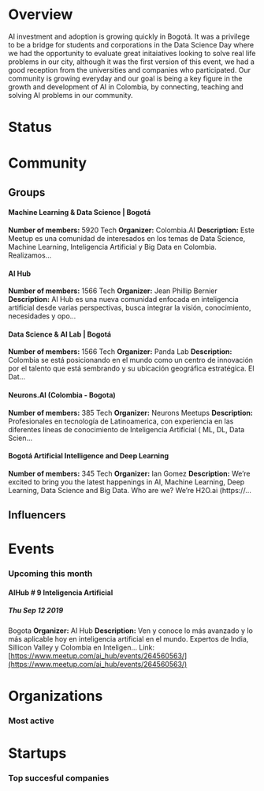 <!-- TITLE: Bogota AI -->
<!-- SUBTITLE: ECOSYSTEM -->




<div class=CityPageSpecific>

# Overview
<div class=overview>

AI investment and adoption is growing quickly in Bogotá. It was a privilege to be a bridge for students and corporations in the Data Science Day where we had the opportunity to evaluate great initaiatives looking to solve real life problems in our city, although it was the first version of this event, we had a good reception from the universities and companies who participated. Our community is growing everyday and our goal is being a key figure in the growth and development of AI in Colombia, by connecting, teaching and solving AI problems in our community.

</div>

# Status
<div class=status>

</div>

</div>

# Community

## Groups
<div class=groups>

#### Machine Learning & Data Science | Bogotá
**Number of members:** 5920
Tech
**Organizer:** Colombia.AI
**Description:** Este Meetup es una comunidad de interesados en los temas de Data Science, Machine Learning, Inteligencia Artificial y Big Data en Colombia. Realizamos...

#### AI Hub
**Number of members:** 1566
Tech
**Organizer:** Jean Phillip Bernier
**Description:** AI Hub es una nueva comunidad enfocada en inteligencia artificial desde varias perspectivas, busca integrar la visión, conocimiento, necesidades y opo...

#### Data Science & AI Lab | Bogotá
**Number of members:** 1566
Tech
**Organizer:** Panda Lab
**Description:** Colombia se está posicionando en el mundo como un centro de innovación por el talento que está sembrando y su ubicación geográfica estratégica. El Dat...

#### Neurons.AI (Colombia - Bogota)
**Number of members:** 385
Tech
**Organizer:** Neurons Meetups
**Description:** Profesionales en tecnología de Latinoamerica, con experiencia en las diferentes líneas de conocimiento de Inteligencia Artificial ( ML, DL, Data Scien...

#### Bogotá Artificial Intelligence and Deep Learning
**Number of members:** 345
Tech
**Organizer:** Ian Gomez
**Description:** We’re excited to bring you the latest happenings in AI, Machine Learning, Deep Learning, Data Science and Big Data. Who are we? We’re H2O.ai (https://...


</div>

## Influencers
<div class=influencers>


</div>

# Events
### Upcoming this month
<div class=events>

#### AIHub # 9 Inteligencia Artificial
##### Thu Sep 12 2019
Bogota
**Organizer:** AI Hub
**Description:** Ven y conoce lo más avanzado y lo más aplicable hoy en inteligencia artificial en el mundo. Expertos de India, Sillicon Valley y Colombia en Inteligen...
Link: [https://www.meetup.com/ai_hub/events/264560563/](https://www.meetup.com/ai_hub/events/264560563/)


</div>

# Organizations
### Most active
<div class=organizations>


</div>

# Startups
### Top succesful companies
<div class=startups>



</div>




